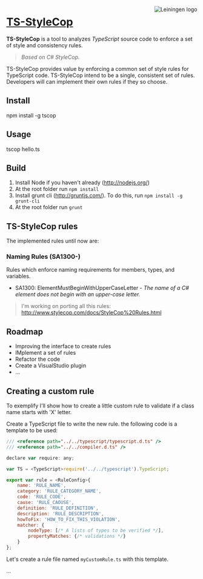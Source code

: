 <img src="https://raw.github.com/Diullei/ts-styleCop/master/logo.png?login=Diullei&token=68a784cff0f8e5795d92e5dc73d05da8"
 alt="Leiningen logo" title="The man himself" align="right" />

<a href="#ts-stylecop">TS-StyleCop</a>
===========

**TS-StyleCop** is a tool to analyzes *TypeScript* source code to enforce a set of style and consistency rules.
> *Based on C# StyleCop.*

TS-StyleCop provides value by enforcing a common set of style rules for TypeScript code. TS-StyleCop intend to be a single, consistent set of rules. Developers will can implement their own rules if they so choose.

## Install

npm install -g tscop

## Usage

tscop hello.ts

## Build

1. Install Node if you haven't already (http://nodejs.org/)
2. At the root folder run `npm install`
3. Install grunt cli (http://gruntjs.com/). To do this, run `npm install -g grunt-cli`
4. At the root folder run `grunt`

## TS-StyleCop rules
The implemented rules until now are:

### Naming Rules (SA1300-)
Rules which enforce naming requirements for members, types, and variables.

* SA1300: ElementMustBeginWithUpperCaseLetter - *The name of a C# element does not begin with an upper-case letter.*

> I'm working on porting all this rules: http://www.stylecop.com/docs/StyleCop%20Rules.html

## Roadmap

* Improving the interface to create rules
* IMplement a set of rules
* Refactor the code
* Create a VisualStudio plugin
* ...

## Creating a custom rule

To exemplify I'll show how to create a little custom rule to validate if a class name starts with 'X' letter.

Create a TypeScript file to write the new rule. the following code is a template to be used:

```javascript
/// <reference path="../../typescript/typescript.d.ts" />
/// <reference path="../../compiler.d.ts" />

declare var require: any;

var TS = <TypeScript>require('../../typescript').TypeScript;

export var rule = <RuleConfig>{
    name: 'RULE_NAME',
    category: 'RULE_CATEGORY_NAME',
    code: 'RULE_CODE',
    cause: 'RULE_CAOUSE',
    definition: 'RULE_DEFINITION',
    description: 'RULE_DESCRIPTION',
    howToFix: 'HOW_TO_FIX_THIS_VIOLATION',
    matcher: {
        nodeType: [/* A lists of types to be verified */],
        propertyMatches: {/* validations */}
    }
};
```

Let's create a rule file named `myCustomRule.ts` with this template.

  ...